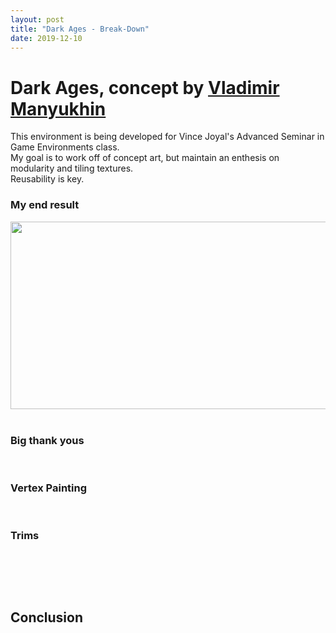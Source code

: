 ```yaml
---
layout: post
title: "Dark Ages - Break-Down"
date: 2019-12-10
---
```


Dark Ages, concept by [Vladimir Manyukhin](https://www.artstation.com/artwork/5yKeO)
===============

This environment is being developed for Vince Joyal's Advanced Seminar in Game Environments class.<br/>
My goal is to work off of concept art, but maintain an enthesis on modularity and tiling textures.<br/>
Reusability is key.<br/>

### My end result
<img src="https://i.imgur.com/btWf6w2.jpg" width="546" height="300" /><br/>
<br/>

### Big thank yous

<br/>

### Vertex Painting

<br/>

### Trims

<br/>

## 

<br/>

## Conclusion


<br/> 

